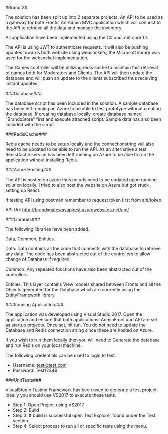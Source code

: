 #Brand X#

The solution has been split up into 2 separate projects. An API to be used as a gateway for both Fronts. An Admin MVC application which will connect to the API to retrieve all the data and manage the inventory.

All application have been implemented using the C# and .net core 1.1.

The API is using JWT to authenticate requests. It will also be pushing updates towards both website using websockets, the Microsoft library was used for the websocket implementation. 

The Games controller will be utilizing redis cache to maintain fast retrieval of games both for Moderators and Clients. The API will then update the database and will push an update to the clients subscribed thus receiving instant updates.

###Database###

The database script has been included in the solution. A sample database has been left running on Azure to be able to test prototype without creating the database. If creating database locally, create database named "BrandxStore" first and execute attached script. Sample data has also been included with the script.

###RedisCache###

Redis cache needs to be setup locally and the connectionstring will also need to be updated to be able to run the API. As an alternative a test RedisCache service has been left running on Azure to be able to run the application without installing Redis.

###Azure Hosting###

The API is hosted on azure thus no urls need to be updated upon running solution locally. I tried to also host the website on Azure but got stuck setting up React.

If testing API using postman remember to request token first from api/token.

API Url: http://brandxgatewayapirest.azurewebsites.net/api/

###Libraries###

The following libraries have been added. 

Data, Common, Entities.

Data: Data contains all the code that connects with the database to retrieve any data. The code has been abstracted out of the controllers to allow change of Database if required.

Common: Any repeated functions have also been abstracted out of the controllers.

Entities: This layer contains View models shared between Fronts and all the Objects generated for the Database which are currently using the EntityFramework library.

###Running Application###

The application was developed using Visual Studio 2017. Open the application and ensure that both applications: AdminFront and API are set as startup projects. Once set, hit run. You do not need to update the Database and Redis connection string since these are hosted on Azure. 

If you wish to run them locally then you will need to Generate the database and run Redis on your local machine.

The following credentials can be used to login to test: 

* Username: test@test.com 
* Password: Test1234$

###UnitTests###

VisualStudio Testing Framework has been used to generate a test project. Ideally you should use VS2017 to execute these tests.

* Step 1: Open Project using VS2017
* Step 2: Build
* Step 3: If build is successful open Text Explorer found under the Test section.
* Step 4: Select process to run all or specific tests using the menu.


